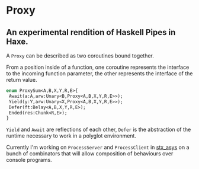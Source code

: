 # Proxy
## An experimental rendition of Haskell Pipes in Haxe. 

A `Proxy` can be described as two coroutines bound together.

From a position inside of a function, one coroutine represents the interface to the incoming function parameter, the other represents the interface of the return value.

```haxe
enum ProxySum<A,B,X,Y,R,E>{
 Await(a:A,arw:Unary<B,Proxy<A,B,X,Y,R,E>>);
 Yield(y:Y,arw:Unary<X,Proxy<A,B,X,Y,R,E>>);
 Defer(ft:Belay<A,B,X,Y,R,E>);
 Ended(res:Chunk<R,E>);
}
```

`Yield` and `Await` are reflections of each other,
`Defer` is the abstraction of the runtime necessary to work in a polyglot environment.

Currently I'm working on `ProcessServer` and `ProcessClient` in [stx_asys](https://github.com/ohmrun/stx_asys/tree/develop) on a bunch of combinators that will allow composition of behaviours over console programs.